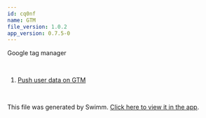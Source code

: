 ```yaml
---
id: cq0nf
name: GTM
file_version: 1.0.2
app_version: 0.7.5-0
---
```


<!-- Intro - Do not remove this comment -->
Google tag manager

<br/>

<!-- Steps - Do not remove this comment -->
1. [Push user data on GTM](push-user-data-on-gtm.hjq8f.sw.md)


<br/>

This file was generated by Swimm. [Click here to view it in the app](https://app.swimm.io/repos/Z2l0aHViJTNBJTNBZ3RtLXNwcmVlLWRlbW8lM0ElM0FrYWxhc2hyaQ==/docs/cq0nf).